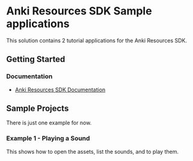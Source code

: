 # Anki Resources SDK Sample applications

This solution contains 2 tutorial applications for the Anki Resources SDK.

## Getting Started

### Documentation

* [Anki Resources SDK Documentation](https://randym32.github.io/Anki.Resources.SDK/)


## Sample Projects

There is just one example for now.

### Example 1 - Playing a Sound

This shows how to open the assets, list the sounds, and to play them.


